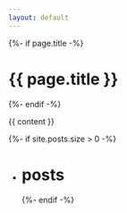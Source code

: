 ```yaml
---
layout: default
---
```


{%- if page.title -%}
  <h1 class="page-heading">{{ page.title }}</h1>
{%- endif -%}

{{ content }}

{%- if site.posts.size > 0 -%}
  <ul class="posts">
    <li>
      <h1 id="posts-label">posts</h1>
    </li>

{%- endif -%}
<!-- <h3>Python and iOS dev | Product Manager | SaaS, PaaS, Fintech | CS Player, Test Matches | Jung over Freud | Guitar, Tabla | Cessna trainee | Cats & Dogs | Mountains, always</h3> -->
